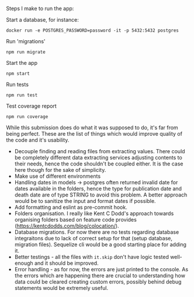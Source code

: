Steps I make to run the app:

Start a database, for instance:
```
docker run -e POSTGRES_PASSWORD=password -it -p 5432:5432 postgres
```

Run 'migrations'

```
npm run migrate
```

Start the app
```
npm start
```

Run tests
```
npm run test
```

Test coverage report
```
npm run coverage
```



While this submission does do what it was supposed to do, it's far from being perfect. These are the list of things
which would improve quality of the code and it's usability.
- Decouple finding and reading files from extracting values. There could be completely different data extracting services
adjusting contents to their needs, hence the code shouldn't be coupled either. It is the case here though for the sake of simplicity.
- Make use of different environments
- Handling dates in models -> postgres often returned invalid date for dates available in the folders, hence 
the type for publication date and death date are of type STRING to avoid this problem.
A better approach would be to sanitize the input and format dates if possible.
- Add formatting and eslint as pre-commit hook.
- Folders organisation. I really like Kent C Dodd's approach towards organising folders based on feature code provides
(https://kentcdodds.com/blog/colocation/).
- Database migrations. For now there are no tests regarding database integraitons due to lack of correct setup for that (setup database, migration files).
Sequelize cli would be a good starting place for adding it.
- Better testings - all the files with `it.skip` don't have logic tested well-enough and it should be improved.
- Error handling - as for now, the errors are just printed to the console.
As the errors which are happening there are crucial to understanding how data could be cleared
creating custom errors, possibly behind debug statements would be extremely useful.